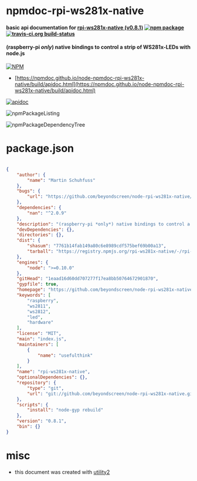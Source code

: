 # npmdoc-rpi-ws281x-native

#### basic api documentation for  [rpi-ws281x-native (v0.8.1)](https://github.com/beyondscreen/node-rpi-ws281x-native)  [![npm package](https://img.shields.io/npm/v/npmdoc-rpi-ws281x-native.svg?style=flat-square)](https://www.npmjs.org/package/npmdoc-rpi-ws281x-native) [![travis-ci.org build-status](https://api.travis-ci.org/npmdoc/node-npmdoc-rpi-ws281x-native.svg)](https://travis-ci.org/npmdoc/node-npmdoc-rpi-ws281x-native)

#### (raspberry-pi *only*) native bindings to control a strip of WS281x-LEDs with node.js

[![NPM](https://nodei.co/npm/rpi-ws281x-native.png?downloads=true&downloadRank=true&stars=true)](https://www.npmjs.com/package/rpi-ws281x-native)

- [https://npmdoc.github.io/node-npmdoc-rpi-ws281x-native/build/apidoc.html](https://npmdoc.github.io/node-npmdoc-rpi-ws281x-native/build/apidoc.html)

[![apidoc](https://npmdoc.github.io/node-npmdoc-rpi-ws281x-native/build/screenCapture.buildCi.browser.%252Ftmp%252Fbuild%252Fapidoc.html.png)](https://npmdoc.github.io/node-npmdoc-rpi-ws281x-native/build/apidoc.html)

![npmPackageListing](https://npmdoc.github.io/node-npmdoc-rpi-ws281x-native/build/screenCapture.npmPackageListing.svg)

![npmPackageDependencyTree](https://npmdoc.github.io/node-npmdoc-rpi-ws281x-native/build/screenCapture.npmPackageDependencyTree.svg)



# package.json

```json

{
    "author": {
        "name": "Martin Schuhfuss"
    },
    "bugs": {
        "url": "https://github.com/beyondscreen/node-rpi-ws281x-native/issues"
    },
    "dependencies": {
        "nan": "^2.0.9"
    },
    "description": "(raspberry-pi *only*) native bindings to control a strip of WS281x-LEDs with node.js",
    "devDependencies": {},
    "directories": {},
    "dist": {
        "shasum": "7761b14fab149a80c6e8989cdf575bef69b00a13",
        "tarball": "https://registry.npmjs.org/rpi-ws281x-native/-/rpi-ws281x-native-0.8.1.tgz"
    },
    "engines": {
        "node": ">=0.10.0"
    },
    "gitHead": "1eaad16d60dd707277f17ea8bb50764672901870",
    "gypfile": true,
    "homepage": "https://github.com/beyondscreen/node-rpi-ws281x-native",
    "keywords": [
        "raspberry",
        "ws2811",
        "ws2812",
        "led",
        "hardware"
    ],
    "license": "MIT",
    "main": "index.js",
    "maintainers": [
        {
            "name": "usefulthink"
        }
    ],
    "name": "rpi-ws281x-native",
    "optionalDependencies": {},
    "repository": {
        "type": "git",
        "url": "git://github.com/beyondscreen/node-rpi-ws281x-native.git"
    },
    "scripts": {
        "install": "node-gyp rebuild"
    },
    "version": "0.8.1",
    "bin": {}
}
```



# misc
- this document was created with [utility2](https://github.com/kaizhu256/node-utility2)
